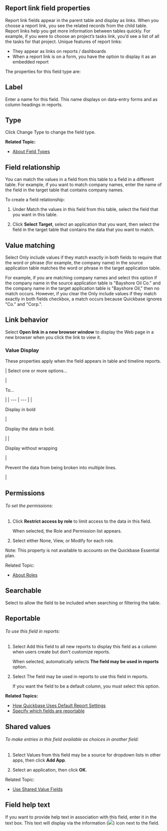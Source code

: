 ## Report link field properties

Report link fields appear in the parent table and display as links. When you choose a report link, you see the related records from the child table. Report links help you get more information between tables quickly. For example, if you were to choose an project’s tasks link, you’d see a list of all the tasks for that project. Unique features of report links:

-   They appear as links on reports / dashboards
-   When a report link is on a form, you have the option to display it as an embedded report

The properties for this field type are:

## Label

Enter a name for this field. This name displays on data-entry forms and as column headings in reports.

## Type

Click Change Type to change the field type.

**Related Topic:**

-   [About Field Types](https://helpv2.quickbase.com/hc/en-us/articles/4570297480980-About-field-types-)

## Field relationship

You can match the values in a field from this table to a field in a different table. For example, if you want to match company names, enter the name of the field in the target table that contains company names.

To create a field relationship:

1.  Under Match the values in this field from this table, select the field that you want in this table.
    
2.  Click **Select Target**, select an application that you want, then select the field in the target table that contains the data that you want to match.
    

## Value matching

Select Only include values if they match exactly in both fields to require that the word or phrase (for example, the company name) in the source application table matches the word or phrase in the target application table.

For example, if you are matching company names and select this option if the company name in the source application table is "Bayshore Oil Co." and the company name in the target application table is "Bayshore Oil," then no match occurs. However, if you clear the Only include values if they match exactly in both fields checkbox, a match occurs because Quickbase ignores "Co." and "Corp.".

## Link behavior

Select **Open link in a new browser window** to display the Web page in a new browser when you click the link to view it.

### Value Display

These properties apply when the field appears in table and timeline reports.

| 
Select one or more options...

 | 

To...

 |
| --- | --- |
| 

Display in bold

 | 

Display the data in bold.

 |
| 

Display without wrapping

 | 

Prevent the data from being broken into multiple lines.

 |

## Permissions

###### To set the permissions:

1.  Click **Restrict access by role** to limit access to the data in this field.
    
    When selected, the Role and Permission list appears.
    
2.  Select either None, View, or Modify for each role.
    

Note: This property is not available to accounts on the Quickbase Essential plan.

Related Topic:

-   [About Roles](https://helpv2.quickbase.com/hc/en-us/articles/4570323434516-About-Roles-)

## Searchable

Select to allow the field to be included when searching or filtering the table.

## Reportable

###### To use this field in reports:

1.  Select Add this field to all new reports to display this field as a column when users create but don't customize reports.
    
    When selected, automatically selects **The field may be used in reports** option.
    
2.  Select The field may be used in reports to use this field in reports.
    
    If you want the field to be a default column, you must select this option.
    

**Related Topics:**

-   [How Quickbase Uses Default Report Settings](https://helpv2.quickbase.com/hc/en-us/articles/4570348881300-Setting-reporting-defaults-)
-   [Specify which fields are reportable](https://helpv2.quickbase.com/hc/en-us/articles/4570402784276-Specify-Which-Fields-are-Reportable-)

## Shared values

###### To make entries in this field available as choices in another field:

1.  Select Values from this field may be a source for dropdown lists in other apps, then click **Add App**.
    
2.  Select an application, then click **OK**.
    

Related Topic:

-   [Use Shared Value Fields](https://helpv2.quickbase.com/hc/en-us/articles/4570317315604-Using-shared-value-fields-)

## Field help text

If you want to provide help text in association with this field, enter it in the text box. This text will display via the information (![](https://helpv2.quickbase.com/hc/article_attachments/21170874931476)) icon next to the field.